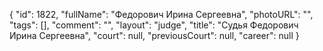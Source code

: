{
    "id": 1822,
    "fullName": "Федорович Ирина Сергеевна",
    "photoURL": "",
    "tags": [],
    "comment": "",
    "layout": "judge",
    "title": "Судья Федорович Ирина Сергеевна",
    "court": null,
    "previousCourt": null,
    "career": null
}